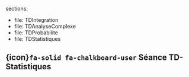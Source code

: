   sections:
  - file: TDIntegration
  - file: TDAnalyseComplexe
  - file: TDProbabilite
  - file: TDStatistiques
  
  
## {icon}`fa-solid fa-chalkboard-user` Séance TD-Statistiques

